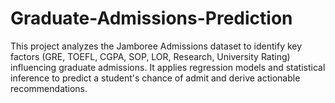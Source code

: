# Graduate-Admissions-Prediction
This project analyzes the Jamboree Admissions dataset to identify key factors (GRE, TOEFL, CGPA, SOP, LOR, Research, University Rating) 
influencing graduate admissions. It applies regression models and statistical inference to predict a student's chance of admit and 
derive actionable recommendations.

